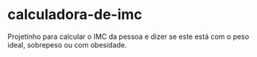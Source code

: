 # calculadora-de-imc
Projetinho para calcular o IMC da pessoa e dizer se este está com o peso ideal, sobrepeso ou com obesidade.
